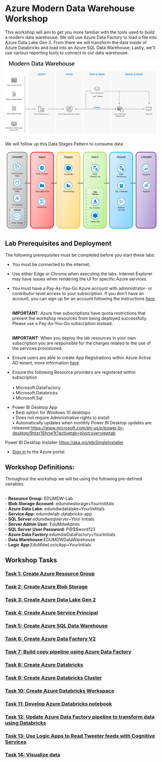 # Azure Modern Data Warehouse Workshop

This workshop will aim to get you more familiar with the tools used to build a modern data warehouse. We will use Azure Data Factory to load a file into Azure Data Lake Gen 2. From there we will transform the data inside of Azure Databricks and load into an Azure SQL Data Warehouse. Lastly, we'll use various reporting tools to connect to our data warehouse.

![](media/modern-data-warehouse.png)

We will follow up this Data Stages Pattern to consume data

![](media/00-Data-Stages.png)

## Lab Prerequisites and Deployment
The following prerequisites must be completed before you start these labs:

* You must be connected to the internet;

* Use either Edge or Chrome when executing the labs. Internet Explorer may have issues when rendering the UI for specific Azure services.

* You must have a Pay-As-You-Go Azure account with administrator- or contributor-level access to your subscription. If you don’t have an account, you can sign up for an account following the instructions <a href="https://azure.microsoft.com/en-au/pricing/purchase-options/pay-as-you-go/" target="_blank">here</a>

    <br>**IMPORTANT**: Azure free subscriptions have quota restrictions that prevent the workshop resources from being deployed successfully. Please use a Pay-As-You-Go subscription instead.

    <br>**IMPORTANT**: When you deploy the lab resources in your own subscription you are responsible for the charges related to the use of the services provisioned. 

* Ensure users are able to create App Registrations within Azure Active AD tenant, more information <a href="https://docs.microsoft.com/en-us/azure/active-directory/develop/active-directory-how-applications-are-added" target="_blank">here</a>
  
* Ensure the following Resource providers are registered within subscription  
    <br> • Microsoft.DataFactory
    <br> • Microsoft.Databricks
    <br> • Microsoft.Sql

* Power BI Desktop App 
    <br> • Best option for Windows 10 desktops 
	<br> • Does not require Administrative rights to install 
    <br> • Automatically updates when monthly Power BI Desktop updates are released
https://www.microsoft.com/en-us/p/power-bi-desktop/9ntxr16hnw1t?activetab=pivot:overviewtab
 
Power BI Desktop Installer 
https://aka.ms/pbiSingleInstaller

* [Sign in] to the Azure portal.

## Workshop Definitions:

Throughout the workshop we will be using the following pre-defined vairables:
     
<br> - **Resource Group**: EDUMDW-Lab
<br> - **Blob Storage Account**: edumdwstorage+YourInititals
<br> - **Azure Data Lake**: edumdwdatalake+YourInititals
<br> - **Service App**: edumdwlab-databricks-app
<br> - **SQL Server**:edumdwsqlserver+Your Initials
<br> - **Server Admin User**: EduMdwAdmin
<br> - **SQL Server User Password**: P@$$word123
<br> - **Azure Data Factory**:edumdwDataFactory+YourInitials
<br> - **Data Warehouse**:EDUMDWDataWarehouse
<br> - **Logic App**:EduMdwLocicApp+YourInitials


## Workshop Tasks

### [Task 1: Create Azure Resource Group](azure-resource-group/create-resource-group.md)

### [Task 2: Create Azure Blob Storage](azure-storage/provision-azure-storage-account.md)

### [Task 3: Create Azure Data Lake Gen 2](azure-data-lake-gen2/provision-azure-datalake-gen2.md)

### [Task 4: Create Azure Service Principal](azure-ad-service-principal/create-service-principal.md)

### [Task 5: Create Azure SQL Data Warehouse](azure-sql-datawarehouse/provision-azure-sql-data-warehouse.md)

### [Task 6: Create Azure Data Factory V2](azure-data-factory-v2/provision-azure-data-factory-v2.md)

### [Task 7: Build copy pipeline using Azure Data Factory](azure-data-factory-v2/copy-file-into-adls-gen2.md)

### [Task 8: Create Azure Databricks](azure-databricks/provision-azure-databricks.md)

### [Task 9: Create Azure Databricks Cluster](azure-databricks/create-spark-cluster.md)

### [Task 10: Create Azure Databricks Workspace](azure-databricks/create-workspace.md)

### [Task 11: Develop Azure Databricks notebook](azure-databricks/develop-databricks-notebook.md)

### [Task 12: Update Azure Data Factory pipeline to transform data using Databricks](azure-data-factory-v2/transform-data-using-databricks.md)

### [Task 13: Use Logic Apps to Read Tweeter feeds with Cognitive Services](azure-logic-app/steam-ai-tweeter.md)

### [Task 14: Visualize data](power-bi/visualize-data.md)

[Sign in]:<https://portal.azure.com/>
[60 day trial]:https://signup.microsoft.com/signup?sku=a403ebcc-fae0-4ca2-8c8c-7a907fd6c235&email&ru=https%3A%2F%2Fapp.powerbi.com%3Fpbi_source%3Dweb%26redirectedFromSignup%3D1%26noSignUpCheck%3D1
[download Power BI Desktop]:https://www.microsoft.com/en-us/download/details.aspx?id=45331


